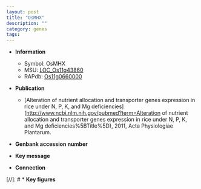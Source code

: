 ```yaml
---
layout: post
title: "OsMHX"
description: ""
category: genes
tags: 
---
```


* **Information**  
    + Symbol: OsMHX  
    + MSU: [LOC_Os11g43860](http://rice.uga.edu/cgi-bin/ORF_infopage.cgi?orf=LOC_Os11g43860)  
    + RAPdb: [Os11g0660000](http://rapdb.dna.affrc.go.jp/viewer/gbrowse_details/irgsp1?name=Os11g0660000)  

* **Publication**  
    + [Alteration of nutrient allocation and transporter genes expression in rice under N, P, K, and Mg deficiencies](http://www.ncbi.nlm.nih.gov/pubmed?term=Alteration of nutrient allocation and transporter genes expression in rice under N, P, K, and Mg deficiencies%5BTitle%5D), 2011, Acta Physiologiae Plantarum.

* **Genbank accession number**  

* **Key message**  

* **Connection**  

[//]: # * **Key figures**  



